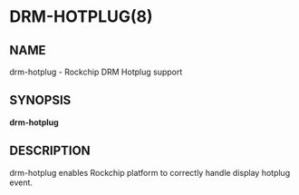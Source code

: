# DRM-HOTPLUG(8)

## NAME

drm-hotplug - Rockchip DRM Hotplug support

## SYNOPSIS

**drm-hotplug**

## DESCRIPTION

drm-hotplug enables Rockchip platform to correctly
handle display hotplug event.
